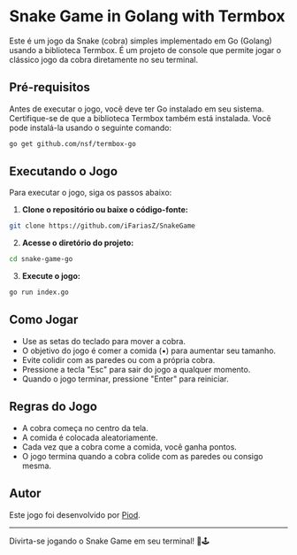 
# Snake Game in Golang with Termbox

Este é um jogo da Snake (cobra) simples implementado em Go (Golang) usando a biblioteca Termbox. É um projeto de console que permite jogar o clássico jogo da cobra diretamente no seu terminal.

## Pré-requisitos

Antes de executar o jogo, você deve ter Go instalado em seu sistema. Certifique-se de que a biblioteca Termbox também está instalada. Você pode instalá-la usando o seguinte comando:

```bash
go get github.com/nsf/termbox-go
```

## Executando o Jogo

Para executar o jogo, siga os passos abaixo:

1. **Clone o repositório ou baixe o código-fonte:**

```bash
git clone https://github.com/iFariasZ/SnakeGame
```

2. **Acesse o diretório do projeto:**

```bash
cd snake-game-go
```

3. **Execute o jogo:**

```bash
go run index.go
```

## Como Jogar

- Use as setas do teclado para mover a cobra.
- O objetivo do jogo é comer a comida (▪) para aumentar seu tamanho.
- Evite colidir com as paredes ou com a própria cobra.
- Pressione a tecla "Esc" para sair do jogo a qualquer momento.
- Quando o jogo terminar, pressione "Enter" para reiniciar.

## Regras do Jogo

- A cobra começa no centro da tela.
- A comida é colocada aleatoriamente.
- Cada vez que a cobra come a comida, você ganha pontos.
- O jogo termina quando a cobra colide com as paredes ou consigo mesma.

## Autor

Este jogo foi desenvolvido por [Piod](https://github.com/iFariasZ).

---

Divirta-se jogando o Snake Game em seu terminal! 🐍🕹️
```
